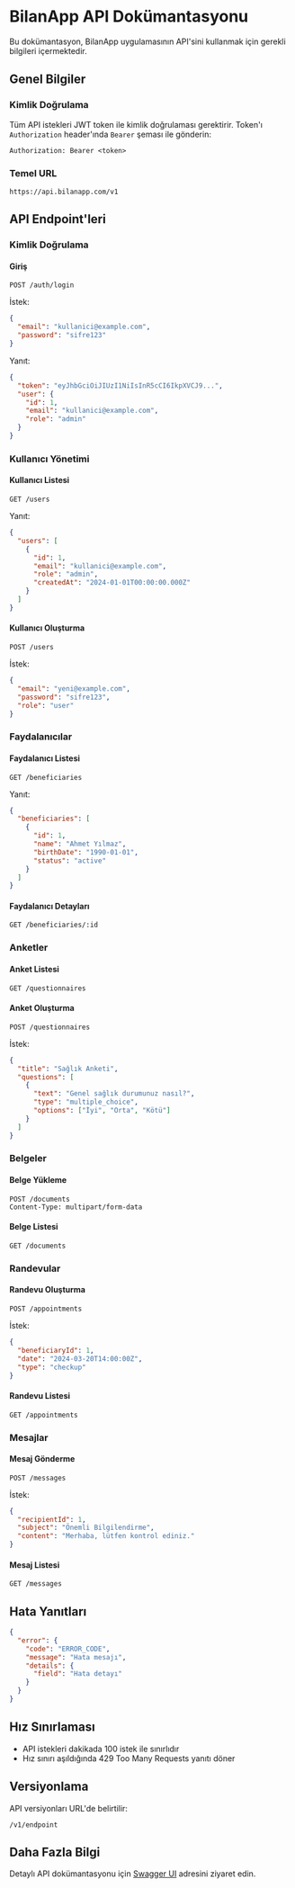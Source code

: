 # BilanApp API Dokümantasyonu

Bu dokümantasyon, BilanApp uygulamasının API'sini kullanmak için gerekli bilgileri içermektedir.

## Genel Bilgiler

### Kimlik Doğrulama
Tüm API istekleri JWT token ile kimlik doğrulaması gerektirir. Token'ı `Authorization` header'ında `Bearer` şeması ile gönderin:

```
Authorization: Bearer <token>
```

### Temel URL
```
https://api.bilanapp.com/v1
```

## API Endpoint'leri

### Kimlik Doğrulama

#### Giriş
```http
POST /auth/login
```

İstek:
```json
{
  "email": "kullanici@example.com",
  "password": "sifre123"
}
```

Yanıt:
```json
{
  "token": "eyJhbGciOiJIUzI1NiIsInR5cCI6IkpXVCJ9...",
  "user": {
    "id": 1,
    "email": "kullanici@example.com",
    "role": "admin"
  }
}
```

### Kullanıcı Yönetimi

#### Kullanıcı Listesi
```http
GET /users
```

Yanıt:
```json
{
  "users": [
    {
      "id": 1,
      "email": "kullanici@example.com",
      "role": "admin",
      "createdAt": "2024-01-01T00:00:00.000Z"
    }
  ]
}
```

#### Kullanıcı Oluşturma
```http
POST /users
```

İstek:
```json
{
  "email": "yeni@example.com",
  "password": "sifre123",
  "role": "user"
}
```

### Faydalanıcılar

#### Faydalanıcı Listesi
```http
GET /beneficiaries
```

Yanıt:
```json
{
  "beneficiaries": [
    {
      "id": 1,
      "name": "Ahmet Yılmaz",
      "birthDate": "1990-01-01",
      "status": "active"
    }
  ]
}
```

#### Faydalanıcı Detayları
```http
GET /beneficiaries/:id
```

### Anketler

#### Anket Listesi
```http
GET /questionnaires
```

#### Anket Oluşturma
```http
POST /questionnaires
```

İstek:
```json
{
  "title": "Sağlık Anketi",
  "questions": [
    {
      "text": "Genel sağlık durumunuz nasıl?",
      "type": "multiple_choice",
      "options": ["İyi", "Orta", "Kötü"]
    }
  ]
}
```

### Belgeler

#### Belge Yükleme
```http
POST /documents
Content-Type: multipart/form-data
```

#### Belge Listesi
```http
GET /documents
```

### Randevular

#### Randevu Oluşturma
```http
POST /appointments
```

İstek:
```json
{
  "beneficiaryId": 1,
  "date": "2024-03-20T14:00:00Z",
  "type": "checkup"
}
```

#### Randevu Listesi
```http
GET /appointments
```

### Mesajlar

#### Mesaj Gönderme
```http
POST /messages
```

İstek:
```json
{
  "recipientId": 1,
  "subject": "Önemli Bilgilendirme",
  "content": "Merhaba, lütfen kontrol ediniz."
}
```

#### Mesaj Listesi
```http
GET /messages
```

## Hata Yanıtları

```json
{
  "error": {
    "code": "ERROR_CODE",
    "message": "Hata mesajı",
    "details": {
      "field": "Hata detayı"
    }
  }
}
```

## Hız Sınırlaması

- API istekleri dakikada 100 istek ile sınırlıdır
- Hız sınırı aşıldığında 429 Too Many Requests yanıtı döner

## Versiyonlama

API versiyonları URL'de belirtilir:
```
/v1/endpoint
```

## Daha Fazla Bilgi

Detaylı API dokümantasyonu için [Swagger UI](https://api.bilanapp.com/docs) adresini ziyaret edin. 